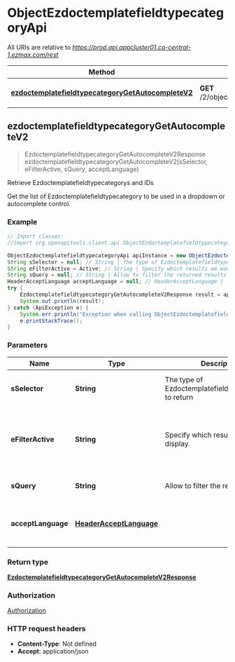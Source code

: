 # ObjectEzdoctemplatefieldtypecategoryApi

All URIs are relative to *https://prod.api.appcluster01.ca-central-1.ezmax.com/rest*

Method | HTTP request | Description
------------- | ------------- | -------------
[**ezdoctemplatefieldtypecategoryGetAutocompleteV2**](ObjectEzdoctemplatefieldtypecategoryApi.md#ezdoctemplatefieldtypecategoryGetAutocompleteV2) | **GET** /2/object/ezdoctemplatefieldtypecategory/getAutocomplete/{sSelector} | Retrieve Ezdoctemplatefieldtypecategorys and IDs



## ezdoctemplatefieldtypecategoryGetAutocompleteV2

> EzdoctemplatefieldtypecategoryGetAutocompleteV2Response ezdoctemplatefieldtypecategoryGetAutocompleteV2(sSelector, eFilterActive, sQuery, acceptLanguage)

Retrieve Ezdoctemplatefieldtypecategorys and IDs

Get the list of Ezdoctemplatefieldtypecategory to be used in a dropdown or autocomplete control.

### Example

```java
// Import classes:
//import org.openapitools.client.api.ObjectEzdoctemplatefieldtypecategoryApi;

ObjectEzdoctemplatefieldtypecategoryApi apiInstance = new ObjectEzdoctemplatefieldtypecategoryApi();
String sSelector = null; // String | The type of Ezdoctemplatefieldtypecategorys to return
String eFilterActive = Active; // String | Specify which results we want to display.
String sQuery = null; // String | Allow to filter the returned results
HeaderAcceptLanguage acceptLanguage = null; // HeaderAcceptLanguage | 
try {
    EzdoctemplatefieldtypecategoryGetAutocompleteV2Response result = apiInstance.ezdoctemplatefieldtypecategoryGetAutocompleteV2(sSelector, eFilterActive, sQuery, acceptLanguage);
    System.out.println(result);
} catch (ApiException e) {
    System.err.println("Exception when calling ObjectEzdoctemplatefieldtypecategoryApi#ezdoctemplatefieldtypecategoryGetAutocompleteV2");
    e.printStackTrace();
}
```

### Parameters


Name | Type | Description  | Notes
------------- | ------------- | ------------- | -------------
 **sSelector** | **String**| The type of Ezdoctemplatefieldtypecategorys to return | [default to null] [enum: All]
 **eFilterActive** | **String**| Specify which results we want to display. | [optional] [default to Active] [enum: All, Active, Inactive]
 **sQuery** | **String**| Allow to filter the returned results | [optional] [default to null]
 **acceptLanguage** | [**HeaderAcceptLanguage**](.md)|  | [optional] [default to null] [enum: *, en, fr]

### Return type

[**EzdoctemplatefieldtypecategoryGetAutocompleteV2Response**](EzdoctemplatefieldtypecategoryGetAutocompleteV2Response.md)

### Authorization

[Authorization](../README.md#Authorization)

### HTTP request headers

- **Content-Type**: Not defined
- **Accept**: application/json

